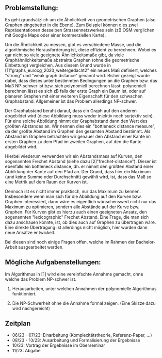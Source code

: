 ## Problemstellung:

Es geht grundsätzlich um die Ähnlichkeit von geometrischen Graphen (also Graphen eingebettet in die Ebene). Zum Beispiel können dies zwei Repräsentationen desselben Strassennetzwerkes sein (zB OSM verglichen mit Google Maps oder einer kommerziellen Karte). 

Um die Ähnlichkeit zu messen, gibt es verschiedene Masse, und die algorithmische Herausforderung ist, diese effizient zu berechnen. Wobei es gar nicht so viele geeignete Ähnlichkeitsmaße gibt, da viele Graphähnlichkeitsmaße abstrakte Graphen (ohne die geometrische Einbettung) vergleichen.
Aus diesem Grund wurde in [1]"graphs_eurocg_2020_weitergedacht2" ein neues Maß definiert, welches "strong" und "weak graph distance" genannt wird.
Bisher gezeigt wurde dabei, dass dieses unter bestimmten Bedingungen an die Graphen bzw. das Maß NP-schwer ist bzw. sich polynomiell berechnen lässt: polynomiell berechnen lässt es sich zB falls der erste Graph ein Baum ist, oder auf planaren Graphen mit einer weiteren Eigenschaft für den schwachen Graphabstand. Allgemeiner ist das Problem allerdings NP-schwer.

 Der Graphabstand beruht darauf, dass ein Graph auf den anderen abgebildet wird (diese Abbildung muss weder injektiv noch surjektiv sein). Für eine solche Abbildung nimmt der Graphabstand dann den Wert des größten Abstandes an. Wir nennen dies ein "bottleneck distance measure", da der größte Abstand im Graphen den gesamten Abstand bestimmt. Als Abstand im Graphen betrachten wir genauer den Abstand einer Kante im ersten Graphen zu dem Pfad im zweiten Graphen, auf den die Kante abgebildet wird. 

 Hierbei wiederum verwenden wir ein Abstandsmass auf Kurven, den sogenannten Frechet Abstand (siehe dazu [2]"frechet-distance"). Dieser ist ebenfalls ein bottleneck distance, dh. er nimmt den größten Abstand einer Abbildung der Kante auf den Pfad an. Der Grund, dass hier ein Maximum (und keine Summe oder Durchschnitt) gewählt wird, ist, dass das Maß so eine Metrik auf dem Raum der Kurven ist. 

 Dennoch ist es nicht immer praktisch, nur das Maximum zu kennen. Insbesondere wenn man sich für die Abbildung auf den Kurven bzw. Graphen interessiert, dann wäre es eigentlich wünschenswert nicht nur das Maximum zu optimieren, sondern alle Abstände auf der Kurve bzw. Graphen. Für Kurven gibt es hierzu auch einen geeigneten Ansatz, den sogenannten "lexicographic" Frechet Abstand.  Eine Frage, die man sich dazu anschauen könnte, ist, ob dies auch auf Graphen zu übertragen wäre. Eine direkte Übertragung ist allerdings nicht möglich, hier wurden dann neue Ansätze entwickelt.

Bei diesen sind noch einige Fragen offen, welche im Rahmen der Bachelor-Arbeit ausgearbeitet werden.

## Mögliche Aufgabenstellungen:
Im Algorithmus in [1] wird eine vereinfachte Annahme gemacht, ohne welche das Problem NP-schwer ist. 

1) Herausarbeiten, unter welchen Annahmen der polynomielle Algorithmus funktioniert.

2) Die NP-Schwerheit ohne die Annahme formal zeigen. (Eine Skizze dazu wird nachgereicht)

## Zeitplan

- 06/23 - 07/23: Einarbeitung (Komplexitätstheorie, Referenz-Paper, ...)
- 08/23 - 10/23: Ausarbeitung und Formalisierung der Ergebnisse
- 10/23: Vortrag der Ergebnisse im Oberseminar
- 11/23: Abgabe



